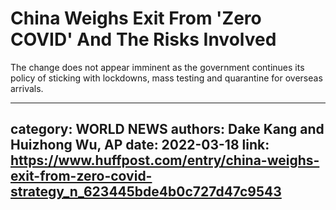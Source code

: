 # China Weighs Exit From 'Zero COVID' And The Risks Involved

The change does not appear imminent as the government continues its policy of sticking with lockdowns, mass testing and quarantine for overseas arrivals.

---
category: WORLD NEWS
authors: Dake Kang and Huizhong Wu, AP
date: 2022-03-18
link: https://www.huffpost.com/entry/china-weighs-exit-from-zero-covid-strategy_n_623445bde4b0c727d47c9543
---

